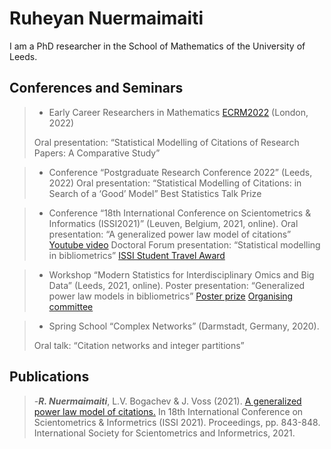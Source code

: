 # Ruheyan Nuermaimaiti

I am a PhD researcher in the School of Mathematics of the University of Leeds. 

## Conferences and Seminars

> * Early Career Researchers in Mathematics [ECRM2022](https://www.homepages.ucl.ac.uk/~ucahwas/ecrm/) (London, 2022)
  > 
  > Oral presentation: “Statistical Modelling of Citations of Research Papers: A Comparative Study”

> * Conference “Postgraduate Research Conference 2022” (Leeds, 2022)
> Oral presentation: “Statistical Modelling of Citations: in Search of a ‘Good’ Model” Best Statistics Talk Prize

> * Conference “18th International Conference on Scientometrics & Informatics (ISSI2021)” (Leuven, Belgium, 2021, online).
> Oral presentation: “A generalized power law model of citations” [Youtube video](https://www.youtube.com/watch?v=GlT3H774qL8)
> Doctoral Forum presentation: “Statistical modelling in bibliometrics”
> [ISSI Student Travel Award](https://www.issi-society.org/awards/issi-student-travel-award/)

> * Workshop “Modern Statistics for Interdisciplinary Omics and Big Data” (Leeds, 2021, online).
> Poster presentation: “Generalized power law models in bibliometrics” [Poster prize](https://imforfuture.eu/modern-statistics-for-interdisciplinary-omics-and-big-data/)
> [Organising committee](https://imforfuture.eu/meeting-committees/)

> * Spring School “Complex Networks” (Darmstadt, Germany, 2020).
> 
> Oral talk: “Citation networks and integer partitions”


## Publications

> -***R. Nuermaimaiti***, L.V. Bogachev & J. Voss (2021). [A generalized power law model of citations.](https://eprints.whiterose.ac.uk/179166/) In 18th International Conference on Scientometrics & Informetrics (ISSI 2021). Proceedings, pp. 843-848. International Society for Scientometrics and Informetrics, 2021. 

